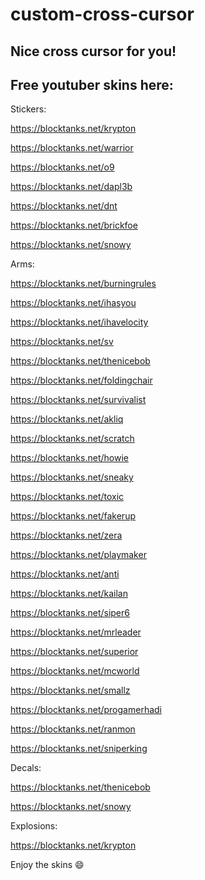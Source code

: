 # custom-cross-cursor
## Nice cross cursor for you!

## Free youtuber skins here:

Stickers: 

https://blocktanks.net/krypton​

https://blocktanks.net/warrior​

https://blocktanks.net/o9​

https://blocktanks.net/dapl3b​

https://blocktanks.net/dnt​

https://blocktanks.net/brickfoe​

https://blocktanks.net/snowy​

Arms: 

https://blocktanks.net/burningrules​

https://blocktanks.net/ihasyou​

https://blocktanks.net/ihavelocity​

https://blocktanks.net/sv

https://blocktanks.net/thenicebob​

https://blocktanks.net/foldingchair​

https://blocktanks.net/survivalist​

https://blocktanks.net/akliq​

https://blocktanks.net/scratch​

https://blocktanks.net/howie​

https://blocktanks.net/sneaky​

https://blocktanks.net/toxic​

https://blocktanks.net/fakerup​

https://blocktanks.net/zera​

https://blocktanks.net/playmaker​

https://blocktanks.net/anti​

https://blocktanks.net/kailan​

https://blocktanks.net/siper6​

https://blocktanks.net/mrleader​

https://blocktanks.net/superior​

https://blocktanks.net/mcworld​

https://blocktanks.net/smallz​

https://blocktanks.net/progamerhadi​

https://blocktanks.net/ranmon​

https://blocktanks.net/sniperking​

Decals: 

https://blocktanks.net/thenicebob​

https://blocktanks.net/snowy​

Explosions: 

https://blocktanks.net/krypton​

Enjoy the skins 😄
